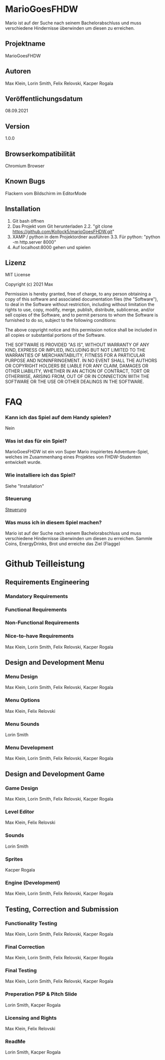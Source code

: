  # MarioGoesFHDW
 Mario ist auf der Suche nach seinem Bachelorabschluss und muss verschiedene Hindernisse überwinden um diesen zu erreichen.
 ## Projektname
 MarioGoesFHDW
 ## Autoren
 Max Klein,
 Lorin Smith,
 Felix Relovski,
 Kacper Rogala
 ## Veröffentlichungsdatum
 08.09.2021
 ## Version
 1.0.0
 ## Browserkompatibilität
 Chromium Browser
 ## Known Bugs
 Flackern vom Bildschirm im EditorMode
 ## Installation
 1. Git bash öffnen
 2. Das Projekt vom Git herunterladen
 2.2. "git clone https://github.com/Kollock5/marioGoesFHDW.git"
 3. XAMP / python in dem Projektordner ausführen
 3.3. Für python: "python -m http.server 8000"
 4. Auf localhost:8000 gehen und spielen
 ## Lizenz
MIT License

Copyright (c) 2021 Max

Permission is hereby granted, free of charge, to any person obtaining a copy
of this software and associated documentation files (the "Software"), to deal
in the Software without restriction, including without limitation the rights
to use, copy, modify, merge, publish, distribute, sublicense, and/or sell
copies of the Software, and to permit persons to whom the Software is
furnished to do so, subject to the following conditions:

The above copyright notice and this permission notice shall be included in all
copies or substantial portions of the Software.

THE SOFTWARE IS PROVIDED "AS IS", WITHOUT WARRANTY OF ANY KIND, EXPRESS OR
IMPLIED, INCLUDING BUT NOT LIMITED TO THE WARRANTIES OF MERCHANTABILITY,
FITNESS FOR A PARTICULAR PURPOSE AND NONINFRINGEMENT. IN NO EVENT SHALL THE
AUTHORS OR COPYRIGHT HOLDERS BE LIABLE FOR ANY CLAIM, DAMAGES OR OTHER
LIABILITY, WHETHER IN AN ACTION OF CONTRACT, TORT OR OTHERWISE, ARISING FROM,
OUT OF OR IN CONNECTION WITH THE SOFTWARE OR THE USE OR OTHER DEALINGS IN THE
SOFTWARE.
#  FAQ
### Kann ich das Spiel auf dem Handy spielen?
Nein
### Was ist das für ein Spiel?
MarioGoesFHDW ist ein von Super Mario inspiriertes Adventure-Spiel, welches im Zusammenhang eines Projektes von FHDW-Studenten entwickelt wurde.
### Wie installiere ich das Spiel? 
Siehe "Installation"
### Steuerung
[Steuerung](https://github.com/Kollock5/marioGoesFHDW/blob/main/res/manual.png)
### Was muss ich in diesem Spiel machen?
Mario ist auf der Suche nach seinem Bachelorabschluss und muss verschiedene Hindernisse überwinden um diesen zu erreichen.
Sammle Coins, EnergyDrinks, Brot und erreiche das Ziel (Flagge)
 # Github Teilleistung
 ## Requirements Engineering
 ### Mandatory Requirements
 ### Functional Requirements
 ### Non-Functional Requirements
 ### Nice-to-have Requirements
 Max Klein,
 Lorin Smith,
 Felix Relovski,
 Kacper Rogala
 ## Design and Development Menu
 ### Menu Design
 Max Klein, Lorin Smith, Felix Relovski, Kacper Rogala
 ### Menu Options
 Max Klein, Felix Relovski
 ### Menu Sounds
 Lorin Smith
 ### Menu Development
 Max Klein, Lorin Smith, Felix Relovski, Kacper Rogala
 ## Design and Development Game
 ### Game Design
 Max Klein, Lorin Smith, Felix Relovski, Kacper Rogala
 ### Level Editor
 Max Klein, Felix Relovski
 ### Sounds
 Lorin Smith
 ### Sprites
 Kacper Rogala
 ### Engine (Development)
 Max Klein, Lorin Smith, Felix Relovski, Kacper Rogala
 ## Testing, Correction and Submission
 ### Functionality Testing
 Max Klein, Lorin Smith, Felix Relovski, Kacper Rogala
 ### Final Correction
 Max Klein, Lorin Smith, Felix Relovski, Kacper Rogala
 ### Final Testing
 Max Klein, Lorin Smith, Felix Relovski, Kacper Rogala
 ### Preperation PSP & Pitch Slide
 Lorin Smith, Kacper Rogala
 ### Licensing and Rights
 Max Klein, Felix Relovski
 ### ReadMe
 Lorin Smith, Kacper Rogala
